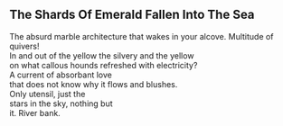 The Shards Of Emerald Fallen Into The Sea
-----------------------------------------
The absurd marble architecture that wakes in your alcove. Multitude of quivers!  
In and out of the yellow the silvery and the yellow  
on what callous hounds refreshed with electricity?  
A current of absorbant love  
that does not know why it flows and blushes.  
Only utensil, just the  
stars in the sky, nothing but  
it. River bank.  
